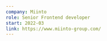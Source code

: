 ```yaml
---
company: Miinto
role: Senior Frontend developer
start: 2022-03
link: https://www.miinto-group.com/
---
```

